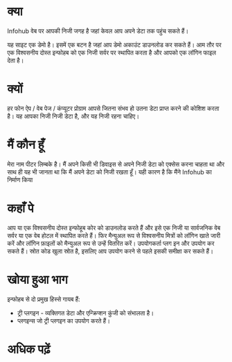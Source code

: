 # क्या

Infohub वेब पर आपकी निजी जगह है जहां केवल आप अपने डेटा तक पहुंच सकते हैं।

यह साइट एक डेमो है। इसमें एक बटन है जहां आप डेमो अकाउंट डाउनलोड कर सकते हैं। आम तौर पर एक विश्वसनीय दोस्त इन्फोहब को एक निजी सर्वर पर स्थापित करता है और आपको एक लॉगिन फाइल देता है।

# क्यों

हर फोन ऐप / वेब पेज / कंप्यूटर प्रोग्राम आपसे जितना संभव हो उतना डेटा प्राप्त करने की कोशिश करता है। यह आपका निजी निजी डेटा है, और यह निजी रहना चाहिए।

# मैं कौन हूँ

मेरा नाम पीटर लिम्बके है। मैं अपने किसी भी डिवाइस से अपने निजी डेटा को एक्सेस करना चाहता था और साथ ही यह भी जानता था कि मैं अपने डेटा को निजी रखता हूँ। यही कारण है कि मैंने Infohub का निर्माण किया

# कहाँ पे

आप या एक विश्वसनीय दोस्त इन्फोहूब कोर को डाउनलोड करते हैं और इसे एक निजी या सार्वजनिक वेब सर्वर या एक वेब होटल में स्थापित करते हैं। फिर मैन्युअल रूप से विश्वसनीय मित्रों को लॉगिन खाते जारी करें और लॉगिन फ़ाइलों को मैन्युअल रूप से उन्हें वितरित करें। उपयोगकर्ता प्लग इन और उपयोग कर सकते हैं। स्रोत कोड खुला स्रोत है, इसलिए आप उपयोग करने से पहले इसकी समीक्षा कर सकते हैं।

# खोया हुआ भाग

इन्फोहब से दो प्रमुख हिस्से गायब हैं:

* ट्री प्लगइन - व्यक्तिगत डेटा और एन्क्रिप्शन कुंजी को संभालता है।
* प्लगइन्स जो ट्री प्लगइन का उपयोग करते हैं।

# अधिक पढ़ें
